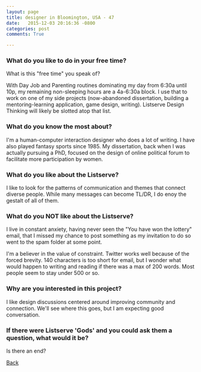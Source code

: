 ```yaml
---
layout: page
title: designer in Bloomington, USA - 47
date:   2015-12-03 20:16:36 -0800
categories: post
comments: True

---
```


### What do you like to do in your free time?
<p>What is this "free time" you speak of?

With Day Job and Parenting routines dominating my day from 6:30a until 10p, my remaining non-sleeping hours are a 4a-6:30a block. I use that to work on one of my side projects (now-abandoned dissertation, building a mentoring-learning application, game design, writing). Listserve Design Thinking will likely be slotted atop that list.</p>

### What do you know the most about?
<p>I'm a human-computer interaction designer who does a lot of writing. I have also played fantasy sports since 1985. My dissertation, back when I was actually pursuing a PhD, focused on the design of online political forum to facilitate more participation by women. </p>

### What do you like about the Listserve?
<p>I like to look for the patterns of communication and themes that connect diverse people. While many messages can become TL/DR, I do enoy the gestalt of all of them.</p>

### What do you NOT like about the Listserve?
<p>I live in constant anxiety, having never seen the "You have won the lottery" email, that I missed my chance to post something as my invitation to do so went to the spam folder at some point.

I'm a believer in the value of constraint. Twitter works well because of the forced brevity. 140 characters is too short for email, but I wonder what would happen to writing and reading if there was a max of 200 words. Most people seem to stay under 500 or so.</p>

### Why are you interested in this project?
<p>I like design discussions centered around improving community and connection. We'll see where this goes, but I am expecting good conversation.</p>

### If there were Listserve 'Gods' and you could ask them a question, what would it be?
<p>Is there an end?</p>

[Back][1]

[1]: /responders/all